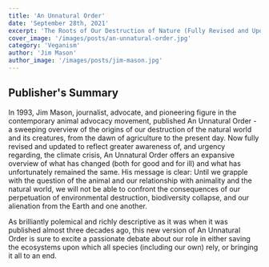 ```yaml
---
title: 'An Unnatural Order'
date: 'September 28th, 2021'
excerpt: 'The Roots of Our Destruction of Nature (Fully Revised and Updated)'
cover_image: '/images/posts/an-unnatural-order.jpg'
category: 'Veganism'
author: 'Jim Mason'
author_image: '/images/posts/jim-mason.jpg'
---
```


## Publisher's Summary

In 1993, Jim Mason, journalist, advocate, and pioneering figure in the contemporary animal advocacy movement, published An Unnatural Order - a sweeping overview of the origins of our destruction of the natural world and its creatures, from the dawn of agriculture to the present day. Now fully revised and updated to reflect greater awareness of, and urgency regarding, the climate crisis, An Unnatural Order offers an expansive overview of what has changed (both for good and for ill) and what has unfortunately remained the same. His message is clear: Until we grapple with the question of the animal and our relationship with animality and the natural world, we will not be able to confront the consequences of our perpetuation of environmental destruction, biodiversity collapse, and our alienation from the Earth and one another.

As brilliantly polemical and richly descriptive as it was when it was published almost three decades ago, this new version of An Unnatural Order is sure to excite a passionate debate about our role in either saving the ecosystems upon which all species (including our own) rely, or bringing it all to an end.
